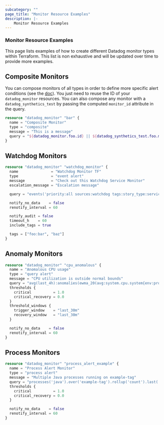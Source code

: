 ```yaml
---
subcategory: ""
page_title: "Monitor Resource Examples"
description: |-
    Monitor Resource Examples
---
```


### Monitor Resource Examples

This page lists examples of how to create different Datadog monitor types within Terraform. This list is non exhaustive and will be updated over time to provide more examples.

## Composite Monitors

You can compose monitors of all types in order to define more specific alert conditions (see the [doc](https://docs.datadoghq.com/monitors/monitor_types/composite/)). You just need to reuse the ID of your `datadog_monitor` resources. You can also compose any monitor with a `datadog_synthetics_test` by passing the computed `monitor_id` attribute in the query.

```terraform
resource "datadog_monitor" "bar" {
  name = "Composite Monitor"
  type = "composite"
  message = "This is a message"
  query = "${datadog_monitor.foo.id} || ${datadog_synthetics_test.foo.monitor_id}"
}
```

## Watchdog Monitors

```terraform
resource "datadog_monitor" "watchdog_monitor" {
  name               = "Watchdog Monitor TF"
  type               = "event alert"
  message            = "Check out this Watchdog Service Monitor"
  escalation_message = "Escalation message"

  query = "events('priority:all sources:watchdog tags:story_type:service,env:test_env,service:test_service:_aggregate').by('service,resource_name').rollup('count').last('30m') > 0"

  notify_no_data    = false
  renotify_interval = 60

  notify_audit = false
  timeout_h    = 60
  include_tags = true

  tags = ["foo:bar", "baz"]
}
```

## Anomaly Monitors

```terraform
resource "datadog_monitor" "cpu_anomalous" {
  name = "Anomalous CPU usage"
  type = "query alert"
  message = "CPU utilization is outside normal bounds"
  query = "avg(last_4h):anomalies(ewma_20(avg:system.cpu.system{env:prod,service:website}.as_rate()), 'robust', 3, direction='below', alert_window='last_30m', interval=60, count_default_zero='true', seasonality='weekly') >= 1"
  thresholds {
    critical          = 1.0
    critical_recovery = 0.0
  }
  threshold_windows {
    trigger_window    = "last_30m"
    recovery_window   = "last_30m"
  }

  notify_no_data    = false
  renotify_interval = 60
}
```

## Process Monitors

```terraform
resource "datadog_monitor" "process_alert_example" {
  name = "Process Alert Monitor"
  type = "process alert"
  message = "Multiple Java processes running on example-tag"
  query = "processes('java').over('example-tag').rollup('count').last('10m') > 1",
  thresholds {
    critical          = 1.0
    critical_recovery = 0.0
  }

  notify_no_data    = false
  renotify_interval = 60
}
```
